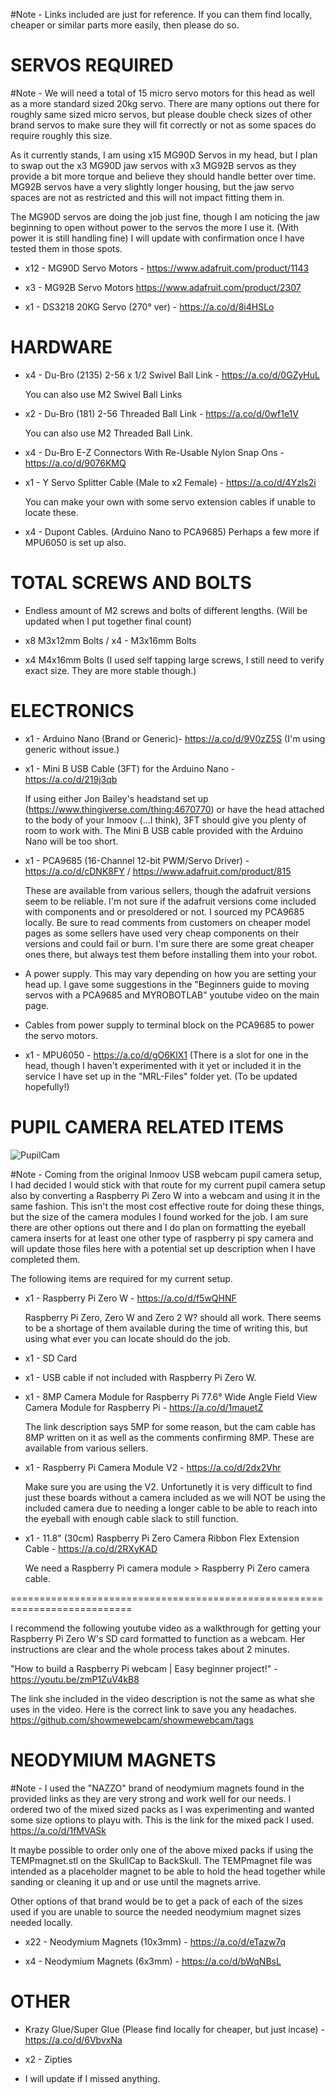 #Note - Links included are just for reference. If you can them find locally, cheaper or similar parts more easily, then please do so.

SERVOS REQUIRED
=
#Note - We will need a total of 15 micro servo motors for this head as well as a more standard sized 20kg servo. There are many options out there for roughly same sized micro servos, but please double check sizes of other brand servos to make sure they will fit correctly or not as some spaces do require roughly this size.

As it currently stands, I am using x15 MG90D Servos in my head, but I plan to swap out the x3 MG90D jaw servos with x3 MG92B servos as they provide a bit more torque and believe they should handle better over time. MG92B servos have a very slightly longer housing, but the jaw servo spaces are not as restricted and this will not impact fitting them in. 

The MG90D servos are doing the job just fine, though I am noticing the jaw beginning to open without power to the servos the more I use it. (With power it is still handling fine) I will update with confirmation once I have tested them in those spots.

- x12 - MG90D Servo Motors - https://www.adafruit.com/product/1143

- x3 - MG92B Servo Motors   https://www.adafruit.com/product/2307 

- x1 - DS3218 20KG Servo (270° ver) - https://a.co/d/8i4HSLo

HARDWARE
=
- x4 - Du-Bro (2135) 2-56 x 1/2 Swivel Ball Link - https://a.co/d/0GZyHuL

  You can also use M2 Swivel Ball Links

- x2 - Du-Bro (181) 2-56 Threaded Ball Link - https://a.co/d/0wf1e1V

  You can also use M2 Threaded Ball Link.

- x4 - Du-Bro E-Z Connectors With Re-Usable Nylon Snap Ons - https://a.co/d/9076KMQ

- x1 - Y Servo Splitter Cable (Male to x2 Female) -  https://a.co/d/4Yzls2i

  You can make your own with some servo extension cables if unable to locate these. 

- x4 - Dupont Cables. (Arduino Nano to PCA9685) Perhaps a few more if MPU6050 is set up also.

TOTAL SCREWS AND BOLTS
=

- Endless amount of M2 screws and bolts of different lengths. (Will be updated when I put together final count)

- x8 M3x12mm Bolts / x4 - M3x16mm Bolts

- x4 M4x16mm Bolts (I used self tapping large screws, I still need to verify exact size. They are more stable though.)

ELECTRONICS
=
- x1 - Arduino Nano (Brand or Generic)- https://a.co/d/9V0zZ5S  (I'm using generic without issue.)

- x1 - Mini B USB Cable (3FT) for the Arduino Nano - https://a.co/d/219j3qb

  If using either Jon Bailey's headstand set up (https://www.thingiverse.com/thing:4670770) or have the head attached to the body of your Inmoov (...I         think), 3FT should give you plenty of room to work with. The Mini B USB cable provided with the Arduino Nano will be too short. 

- x1 - PCA9685 (16-Channel 12-bit PWM/Servo Driver) - https://a.co/d/cDNK8FY / https://www.adafruit.com/product/815

  These are available from various sellers, though the adafruit versions seem to be reliable. I'm not sure if the adafruit versions come included with         components and or presoldered or not. I sourced my PCA9685 locally. Be sure to read comments from customers on cheaper model pages as some sellers have       used very cheap components on their versions and could fail or burn. I'm sure there are some great cheaper ones there, but always test them before     installing them into your robot.  
  
- A power supply. This may vary depending on how you are setting your head up. I gave some suggestions in the "Beginners guide to moving servos with a PCA9685 and MYROBOTLAB" youtube video on the main page.

- Cables from power supply to terminal block on the PCA9685 to power the servo motors.   
  
- x1 - MPU6050 - https://a.co/d/gO6KlX1 (There is a slot for one in the head, though I haven't experimented with it yet or included it in the service I have set up in the "MRL-Files" folder yet. (To be updated hopefully!)

PUPIL CAMERA RELATED ITEMS
=
![PupilCam](https://user-images.githubusercontent.com/81597534/182968849-65f36cae-66c5-4d69-b311-3d425277dec8.png)

#Note - Coming from the original Inmoov USB webcam pupil camera setup, I had decided I would stick with that route for my current pupil camera setup also by converting a Raspberry Pi Zero W into a webcam and using it in the same fashion. This isn't the most cost effective route for doing these things, but the size of the camera modules I found worked for the job. I am sure there are other options out there and I do plan on formatting the eyeball camera inserts for at least one other type of raspberry pi spy camera and will update those files here with a potential set up description when I have completed them. 

The following items are required for my current setup. 

- x1 - Raspberry Pi Zero W - https://a.co/d/f5wQHNF

  Raspberry Pi Zero, Zero W and Zero 2 W? should all work. There seems to be a shortage of them available during the time of writing this, but using what       ever you can locate should do the job.

- x1 - SD Card

- x1 - USB cable if not included with Raspberry Pi Zero W. 

- x1 - 8MP Camera Module for Raspberry Pi 77.6° Wide Angle Field View Camera Module for Raspberry Pi - https://a.co/d/1mauetZ 

  The link description says 5MP for some reason, but the cam cable has 8MP written on it as well as the comments confirming 8MP. These are available from       various sellers. 

- x1 - Raspberry Pi Camera Module V2 - https://a.co/d/2dx2Vhr

  Make sure you are using the V2. Unfortunetly it is very difficult to find just these boards without a camera included as we will NOT be using the included   camera due to needing a longer cable to be able to reach into the eyeball with enough cable slack to still function.

- x1 - 11.8" (30cm) Raspberry Pi Zero Camera Ribbon Flex Extension Cable - https://a.co/d/2RXyKAD

  We need a Raspberry Pi camera module > Raspberry Pi Zero camera cable.
  
===========================================================================

I recommend the following youtube video as a walkthrough for getting your Raspberry Pi Zero W's SD card formatted to function as a webcam. Her instructions are clear and the whole process takes about 2 minutes. 

"How to build a Raspberry Pi webcam | Easy beginner project!" - https://youtu.be/zmP1ZuV4kB8

The link she included in the video description is not the same as what she uses in the video. Here is the correct link to save you any headaches. https://github.com/showmewebcam/showmewebcam/tags

NEODYMIUM MAGNETS
=
#Note - I used the "NAZZO" brand of neodymium magnets found in the provided links as they are very strong and work well for our needs. I ordered two of the mixed sized packs as I was experimenting and wanted some size options to playu with. This is the link for the mixed pack I used. https://a.co/d/1fMVASk

It maybe possible to order only one of the above mixed packs if using the TEMPmagnet.stl on the SkullCap to BackSkull. The TEMPmagnet file was intended as a placeholder magnet to be able to hold the head together while sanding or cleaning it up and or use until the magnets arrive. 

Other options of that brand would be to get a pack of each of the sizes used if you are unable to source the needed neodymium magnet sizes needed locally.

- x22 - Neodymium Magnets (10x3mm) - https://a.co/d/eTazw7q

- x4 - Neodymium Magnets (6x3mm) - https://a.co/d/bWqNBsL

OTHER
=
- Krazy Glue/Super Glue (Please find locally for cheaper, but just incase) - https://a.co/d/6VbvxNa

- x2 - Zipties

- I will update if I missed anything.
